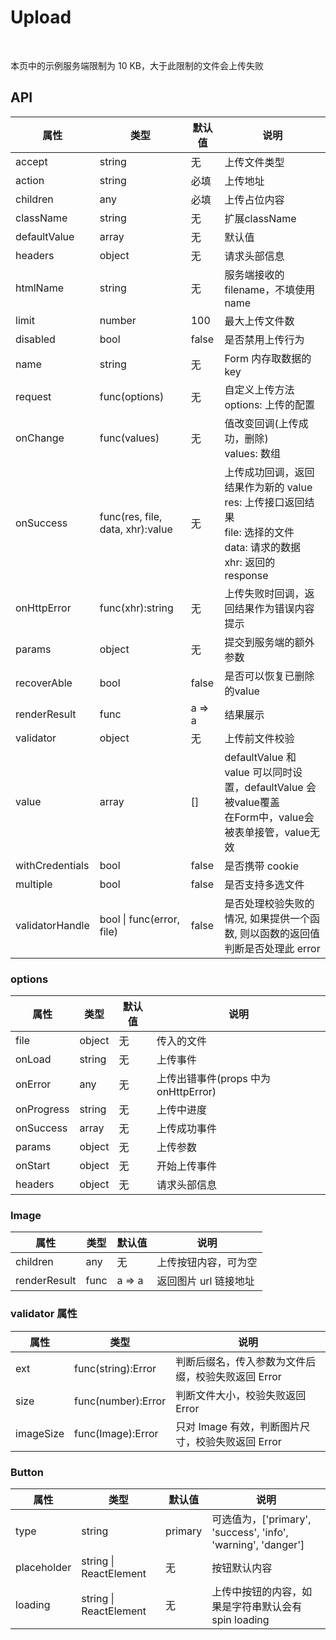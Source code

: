 # Upload

<br />

本页中的示例服务端限制为 10 KB，大于此限制的文件会上传失败

<example />

## API

| 属性 | 类型 | 默认值 | 说明 |
| --- | --- | --- | --- |
| accept | string | 无 | 上传文件类型 |
| action | string | 必填 | 上传地址 |
| children | any | 必填 | 上传占位内容 |
| className | string | 无 | 扩展className |
| defaultValue | array | 无 | 默认值 |
| headers | object | 无 | 请求头部信息 |
| htmlName | string | 无 | 服务端接收的 filename，不填使用 name |
| limit | number | 100 | 最大上传文件数 |
| disabled | bool | false | 是否禁用上传行为 |
| name | string | 无 | Form 内存取数据的 key |
| request | func(options) | 无 | 自定义上传方法<br /> options: 上传的配置 |
| onChange | func(values) | 无 | 值改变回调(上传成功，删除)<br />values: 数组 |
| onSuccess | func(res, file, data, xhr):value | 无 | 上传成功回调，返回结果作为新的 value<br />res: 上传接口返回结果<br />file: 选择的文件<br />data: 请求的数据<br />xhr: 返回的 response |
| onHttpError | func(xhr):string | 无 | 上传失败时回调，返回结果作为错误内容提示 |
| params | object | 无 | 提交到服务端的额外参数 |
| recoverAble | bool | false | 是否可以恢复已删除的value |
| renderResult | func | a => a | 结果展示 |
| validator | object | 无 | 上传前文件校验 |
| value | array | \[] | defaultValue 和 value 可以同时设置，defaultValue 会被value覆盖<br />在Form中，value会被表单接管，value无效 |
| withCredentials | bool | false | 是否携带 cookie |
| multiple | bool | false | 是否支持多选文件 |
| validatorHandle | bool \| func(error, file) | false | 是否处理校验失败的情况, 如果提供一个函数, 则以函数的返回值判断是否处理此 error |


### options

| 属性 | 类型 | 默认值 | 说明 |
| --- | --- | --- | --- |
| file |  object | 无 |  传入的文件 |
| onLoad | string | 无 | 上传事件 |
| onError | any | 无| 上传出错事件(props 中为 onHttpError) |
| onProgress | string | 无 | 上传中进度 |
| onSuccess | array | 无 | 上传成功事件 |
| params | object | 无 | 上传参数 |
| onStart | object | 无 | 开始上传事件 |
| headers | object | 无 | 请求头部信息 |


### Image

| 属性 | 类型 | 默认值 | 说明 |
| --- | --- | --- | --- |
| children | any | 无 | 上传按钮内容，可为空 |
| renderResult | func | a => a | 返回图片 url 链接地址 |


### validator 属性

| 属性 | 类型 | 说明 |
| --- | --- | --- |
| ext | func(string):Error | 判断后缀名，传入参数为文件后缀，校验失败返回 Error |
| size | func(number):Error | 判断文件大小，校验失败返回 Error |
| imageSize | func(Image):Error | 只对 Image 有效，判断图片尺寸，校验失败返回 Error |

### Button

| 属性 | 类型 | 默认值 | 说明 |
| --- | --- | --- | --- |
| type | string | primary | 可选值为，\['primary', 'success', 'info', 'warning', 'danger'\] |
| placeholder | string \| ReactElement | 无 | 按钮默认内容 |
| loading | string \| ReactElement | 无 | 上传中按钮的内容，如果是字符串默认会有spin loading |
